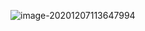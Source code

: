 ![image-20201207113647994](https://kingcall.oss-cn-hangzhou.aliyuncs.com/blog/img/image-20201207113647994.png)

